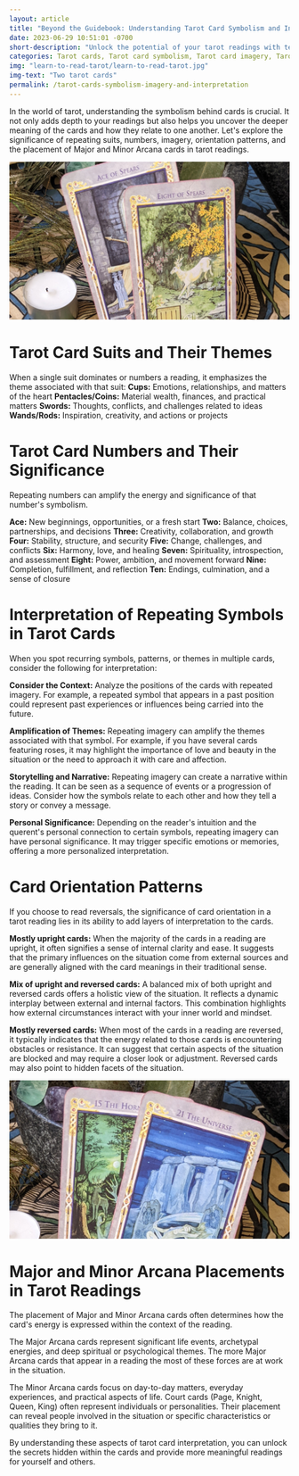 ```yaml
---
layout: article
title: "Beyond the Guidebook: Understanding Tarot Card Symbolism and Interpretation"
date: 2023-06-29 10:51:01 -0700
short-description: "Unlock the potential of your tarot readings with techniques to help you move beyond the basics. Explore how to delve deeper into tarot card meanings by harnessing symbolism, imagery, numbers, and more."
categories: Tarot cards, Tarot card symbolism, Tarot card imagery, Tarot card interpretation, Tarot meanings, Tarot symbolism guide, Tarot card secrets, Tarot reading, Tarot beginner's guide, Tarot symbolism explained, Tarot card insights, Juniper Divination Tarot, Tarot symbolism and imagery, Understanding Tarot cards, Tarot card interpretation tips, Tarot card insights for beginners, Tarot card study, Tarot card symbolism deciphered, Unlocking Tarot meanings, Tarot symbolism exploration
img: "learn-to-read-tarot/learn-to-read-tarot.jpg"
img-text: "Two tarot cards"
permalink: /tarot-cards-symbolism-imagery-and-interpretation
---
```


In the world of tarot, understanding the symbolism behind cards is crucial. It not only adds depth to your readings but also helps you uncover the deeper meaning of the cards and how they relate to one another. Let's explore the significance of repeating suits, numbers, imagery, orientation patterns, and the placement of Major and Minor Arcana cards in tarot readings.

![Two tarot cards, the two of spears and eight of](/assets/img/article/learn-to-read-tarot/learn-to-read-tarot-suits.jpg)

# Tarot Card Suits and Their Themes

When a single suit dominates or numbers a reading, it emphasizes the theme associated with that suit:
**Cups:** Emotions, relationships, and matters of the heart
**Pentacles/Coins:** Material wealth, finances, and practical matters
**Swords:** Thoughts, conflicts, and challenges related to ideas
**Wands/Rods:** Inspiration, creativity, and actions or projects

# Tarot Card Numbers and Their Significance
Repeating numbers can amplify the energy and significance of that number's symbolism.

**Ace:** New beginnings, opportunities, or a fresh start
**Two:** Balance, choices, partnerships, and decisions
**Three:** Creativity, collaboration, and growth
**Four:** Stability, structure, and security
**Five:** Change, challenges, and conflicts
**Six:** Harmony, love, and healing
**Seven:** Spirituality, introspection, and assessment
**Eight:** Power, ambition, and movement forward
**Nine:** Completion, fulfillment, and reflection
**Ten:** Endings, culmination, and a sense of closure

# Interpretation of Repeating Symbols in Tarot Cards
When you spot recurring symbols, patterns, or themes in multiple cards, consider the following for interpretation:

**Consider the Context:** Analyze the positions of the cards with repeated imagery. For example, a repeated symbol that appears in a past position could represent past experiences or influences being carried into the future.
 
**Amplification of Themes:** Repeating imagery can amplify the themes associated with that symbol. For example, if you have several cards featuring roses, it may highlight the importance of love and beauty in the situation or the need to approach it with care and affection.

**Storytelling and Narrative:** Repeating imagery can create a narrative within the reading. It can be seen as a sequence of events or a progression of ideas. Consider how the symbols relate to each other and how they tell a story or convey a message.

**Personal Significance:** Depending on the reader's intuition and the querent's personal connection to certain symbols, repeating imagery can have personal significance. It may trigger specific emotions or memories, offering a more personalized interpretation.

# Card Orientation Patterns
If you choose to read reversals, the significance of card orientation in a tarot reading lies in its ability to add layers of interpretation to the cards.

**Mostly upright cards:** When the majority of the cards in a reading are upright, it often signifies a sense of internal clarity and ease. It suggests that the primary influences on the situation come from external sources and are generally aligned with the card meanings in their traditional sense.

**Mix of upright and reversed cards:** A balanced mix of both upright and reversed cards offers a holistic view of the situation. It reflects a dynamic interplay between external and internal factors. This combination highlights how external circumstances interact with your inner world and mindset.

**Mostly reversed cards:** When most of the cards in a reading are reversed, it typically indicates that the energy related to those cards is encountering obstacles or resistance. It can suggest that certain aspects of the situation are blocked and may require a closer look or adjustment. Reversed cards may also point to hidden facets of the situation.

![Two Major Arcana tarot cards](/assets/img/article/learn-to-read-tarot/learn-to-read-tarot-major-and-minor-arcana.jpg)
# Major and Minor Arcana Placements in Tarot Readings
The placement of Major and Minor Arcana cards often determines how the card's energy is expressed within the context of the reading.

The Major Arcana cards represent significant life events, archetypal energies, and deep spiritual or psychological themes. The more Major Arcana cards that appear in a reading the most of these forces are at work in the situation.

The Minor Arcana cards focus on day-to-day matters, everyday experiences, and practical aspects of life. Court cards (Page, Knight, Queen, King) often represent individuals or personalities. Their placement can reveal people involved in the situation or specific characteristics or qualities they bring to it.

By understanding these aspects of tarot card interpretation, you can unlock the secrets hidden within the cards and provide more meaningful readings for yourself and others.